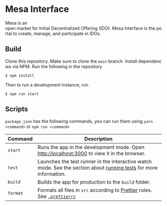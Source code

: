 # Mesa Interface

Mesa is an open market for Initial Decentralized Offering (IDO). Mesa Interface is the portal to create, manage, and participate in IDOs.

## Build

Clone this repository. Make sure to clone the `main` branch. Install dependencies via NPM. Run the following in the repository

```
$ npm install
```

Then to run a development instance, run

```
$ npm run start
```

## Scripts

`package.json` has the following commands, you can run them using `yarn <command>` or `npm run <command>`

| Command  | Description                                                                                                                                                                         |
| -------- | ----------------------------------------------------------------------------------------------------------------------------------------------------------------------------------- |
| `start`  | Runs the app in the development mode. Open [http://localhost:3000](http://localhost:3000) to view it in the browser.                                                                |
| `test`   | Launches the test runner in the interactive watch mode. See the section about [running tests](https://facebook.github.io/create-react-app/docs/running-tests) for more information. |
| `build`  | Builds the app for production to the `build` folder.                                                                                                                                |
| `format` | Formats all files in `src` according to [Prettier](https://prettier.io/) rules. See [`.prettierrc`](.prettierrc)                                                                    |
